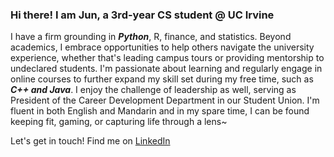 ### Hi there! I am Jun, a 3rd-year CS student @ UC Irvine

I have a firm grounding in ***Python***, R, finance, and statistics. Beyond academics, I embrace opportunities to help others navigate the university experience, whether that's leading campus tours or providing mentorship to undeclared students. I'm passionate about learning and regularly engage in online courses to further expand my skill set during my free time, such as ***C++ and Java***. I enjoy the challenge of leadership as well, serving as President of the Career Development Department in our Student Union. I'm fluent in both English and Mandarin and in my spare time, I can be found keeping fit, gaming, or capturing life through a lens~

Let's get in touch! Find me on [LinkedIn](https://www.linkedin.com/in/jun-xia-255762255)

<!--
**JackyZzZz/JackyZzZz** is a ✨ _special_ ✨ repository because its `README.md` (this file) appears on your GitHub profile.

Here are some ideas to get you started:

- 🔭 I’m currently working on ...
- 🌱 I’m currently learning ...
- 👯 I’m looking to collaborate on ...
- 🤔 I’m looking for help with ...
- 💬 Ask me about ...
- 📫 How to reach me: ...
- 😄 Pronouns: ...
- ⚡ Fun fact: ...
-->
